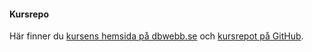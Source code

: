 #### Kursrepo

Här finner du [kursens hemsida på dbwebb.se](https://dbwebb.se/kurser/design) och [kursrepot på GitHub](https://github.com/dbwebb-se/design).
